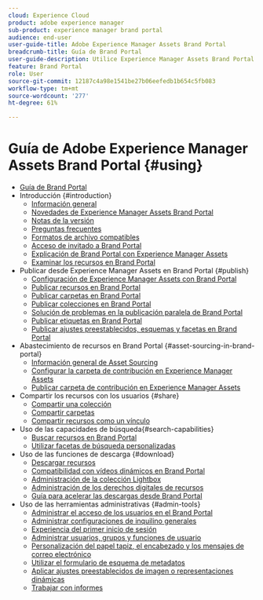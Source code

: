 ```yaml
---
cloud: Experience Cloud
product: adobe experience manager
sub-product: experience manager brand portal
audience: end-user
user-guide-title: Adobe Experience Manager Assets Brand Portal
breadcrumb-title: Guía de Brand Portal
user-guide-description: Utilice Experience Manager Assets Brand Portal para satisfacer las necesidades de marketing mediante la distribución segura de recursos de productos y marcas aprobados a agencias externas, socios, equipos internos y distribuidores para su descarga.
feature: Brand Portal
role: User
source-git-commit: 12187c4a98e1541be27b06eefedb1b654c5fb083
workflow-type: tm+mt
source-wordcount: '277'
ht-degree: 61%

---
```



# Guía de Adobe Experience Manager Assets Brand Portal {#using}

+ [Guía de Brand Portal](using/home.md)
+ Introducción {#introduction}
   + [Información general](using/brand-portal.md)
   + [Novedades de Experience Manager Assets Brand Portal](using/whats-new.md)
   + [Notas de la versión](using/brand-portal-release-notes.md)
   + [Preguntas frecuentes ](using/brand-portal-faqs.md)
   + [Formatos de archivo compatibles](using/brand-portal-supported-formats.md)
   + [Acceso de invitado a Brand Portal](using/guest-access.md)
   + [Explicación de Brand Portal con Experience Manager Assets](https://experienceleague.adobe.com/docs/experience-manager-brand-portal/using/home.html)
   + [Examinar los recursos en Brand Portal](using/browse-assets-brand-portal.md)
+ Publicar desde Experience Manager Assets en Brand Portal {#publish}
   + [Configuración de Experience Manager Assets con Brand Portal](using/configure-aem-assets-with-brand-portal.md)
   + [Publicar recursos en Brand Portal](https://experienceleague.adobe.com/docs/experience-manager-65/assets/brandportal/brand-portal-publish-assets.html)
   + [Publicar carpetas en Brand Portal](https://experienceleague.adobe.com/docs/experience-manager-65/assets/brandportal/brand-portal-publish-folder.html)
   + [Publicar colecciones en Brand Portal](https://experienceleague.adobe.com/docs/experience-manager-65/assets/brandportal/brand-portal-publish-collection.html)
   + [Solución de problemas en la publicación paralela de Brand Portal](using/troubleshoot-parallel-publishing.md)
   + [Publicar etiquetas en Brand Portal](using/brand-portal-publish-tags.md)
   + [Publicar ajustes preestablecidos, esquemas y facetas en Brand Portal](using/publish-schema-search-facets-presets.md)
+ Abastecimiento de recursos en Brand Portal {#asset-sourcing-in-brand-portal}
   + [Información general de Asset Sourcing](using/brand-portal-asset-sourcing.md)
   + [Configurar la carpeta de contribución en Experience Manager Assets](using/brand-portal-publish-contribution-folder-to-brand-portal.md)
   + [Publicar carpeta de contribución en Experience Manager Assets](using/brand-portal-publish-contribution-folder-to-aem-assets.md)
+ Compartir los recursos con los usuarios {#share}
   + [Compartir una colección](using/brand-portal-share-collection.md)
   + [Compartir carpetas](using/brand-portal-sharing-folders.md)
   + [Compartir recursos como un vínculo](using/brand-portal-link-share.md)
+ Uso de las capacidades de búsqueda{#search-capabilities}
   + [Buscar recursos en Brand Portal](using/brand-portal-searching.md)
   + [Utilizar facetas de búsqueda personalizadas](using/brand-portal-search-facets.md)
+ Uso de las funciones de descarga {#download}
   + [Descargar recursos](using/download-assets.md)
   + [Compatibilidad con vídeos dinámicos en Brand Portal](using/dynamic-video-brand-portal.md)
   + [Administración de la colección Lightbox](using/brand-portal-light-box.md)
   + [Administración de los derechos digitales de recursos](using/manage-digital-rights-of-assets.md)
   + [Guía para acelerar las descargas desde Brand Portal](using/accelerated-download.md)
+ Uso de las herramientas administrativas {#admin-tools}
   + [Administrar el acceso de los usuarios en el Brand Portal](using/access-configurations-brand-portal.md)
   + [Administrar configuraciones de inquilino generales](using/brand-portal-general-configuration.md)
   + [Experiencia del primer inicio de sesión](using/brand-portal-onboarding.md)
   + [Administrar usuarios, grupos y funciones de usuario](using/brand-portal-adding-users.md)
   + [Personalización del papel tapiz, el encabezado y los mensajes de correo electrónico](using/brand-portal-branding.md)
   + [Utilizar el formulario de esquema de metadatos](using/brand-portal-metadata-schemas.md)
   + [Aplicar ajustes preestablecidos de imagen o representaciones dinámicas](using/brand-portal-image-presets.md)
   + [Trabajar con informes](using/brand-portal-reports.md)

